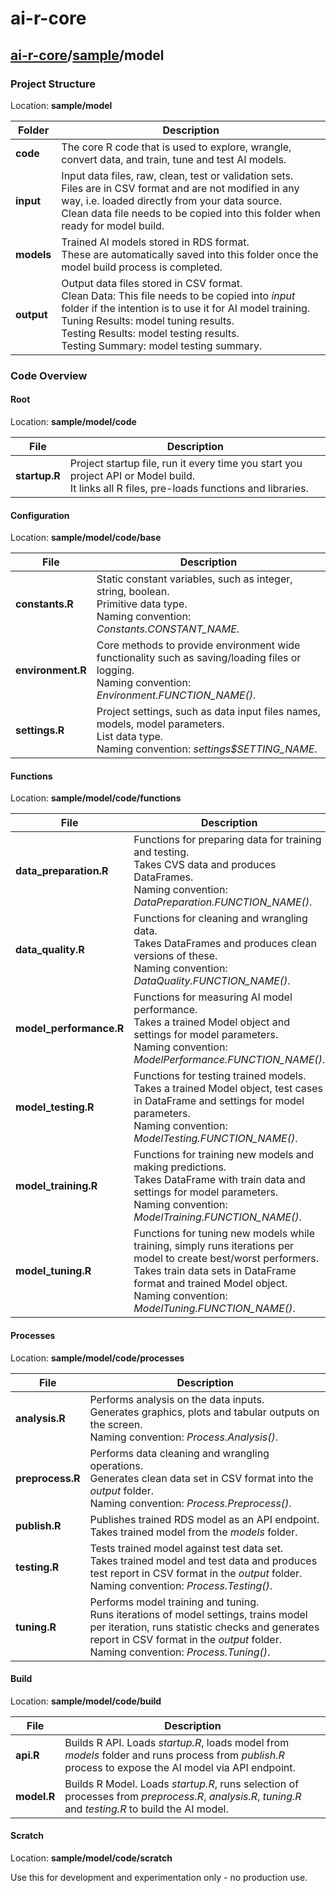 # ai-r-core

## [ai-r-core](/README.md)/[sample](/sample/sample.md)/model

### Project Structure

Location: **sample/model**

|Folder|Description|
|-----|-----|
|**code**|The core R code that is used to explore, wrangle, convert data, and train, tune and test AI models.|
|**input**|Input data files, raw, clean, test or validation sets.<br />Files are in CSV format and are not modified in any way, i.e. loaded directly from your data source.<br />Clean data file needs to be copied into this folder when ready for model build.|
|**models**|Trained AI models stored in RDS format.<br />These are automatically saved into this folder once the model build process is completed.|
|**output**|Output data files stored in CSV format.<br />Clean Data: This file needs to be copied into *input* folder if the intention is to use it for AI model training.<br />Tuning Results: model tuning results.<br />Testing Results: model testing results.<br />Testing Summary: model testing summary.|

### Code Overview

#### Root

Location: **sample/model/code**

|File|Description|
|-----|-----|
|**startup.R**|Project startup file, run it every time you start you project API or Model build.<br />It links all R files, pre-loads functions and libraries.|

#### Configuration

Location: **sample/model/code/base**

|File|Description|
|-----|-----|
|**constants.R**|Static constant variables, such as integer, string, boolean.<br />Primitive data type.<br />Naming convention: *Constants.CONSTANT_NAME*.|
|**environment.R**|Core methods to provide environment wide functionality such as saving/loading files or logging.<br />Naming convention: *Environment.FUNCTION_NAME()*.|
|**settings.R**|Project settings, such as data input files names, models, model parameters.<br />List data type.<br />Naming convention: *settings$SETTING_NAME*.|

#### Functions

Location: **sample/model/code/functions**

|File|Description|
|-----|-----|
|**data_preparation.R**|Functions for preparing data for training and testing.<br />Takes CVS data and produces DataFrames.<br />Naming convention: *DataPreparation.FUNCTION_NAME()*.|
|**data_quality.R**|Functions for cleaning and wrangling data.<br />Takes DataFrames and produces clean versions of these.<br />Naming convention: *DataQuality.FUNCTION_NAME()*.|
|**model_performance.R**|Functions for measuring AI model performance.<br />Takes a trained Model object and settings for model parameters.<br />Naming convention: *ModelPerformance.FUNCTION_NAME()*.|
|**model_testing.R**|Functions for testing trained models.<br />Takes a trained Model object, test cases in DataFrame and settings for model parameters.<br />Naming convention: *ModelTesting.FUNCTION_NAME()*.|
|**model_training.R**|Functions for training new models and making predictions.<br />Takes DataFrame with train data and settings for model parameters.<br />Naming convention: *ModelTraining.FUNCTION_NAME()*.|
|**model_tuning.R**|Functions for tuning new models while training, simply runs iterations per model to create best/worst performers.<br />Takes train data sets in DataFrame format and trained Model object.<br />Naming convention: *ModelTuning.FUNCTION_NAME()*.|

#### Processes

Location: **sample/model/code/processes**

|File|Description|
|-----|-----|
|**analysis.R**|Performs analysis on the data inputs.<br />Generates graphics, plots and tabular outputs on the screen.<br />Naming convention: *Process.Analysis()*.|
|**preprocess.R**|Performs data cleaning and wrangling operations.<br />Generates clean data set in CSV format into the *output* folder.<br />Naming convention: *Process.Preprocess()*.|
|**publish.R**|Publishes trained RDS model as an API endpoint.<br />Takes trained model from the *models* folder.| 
|**testing.R**|Tests trained model against test data set.<br />Takes trained model and test data and produces test report in CSV format in the *output* folder.<br />Naming convention: *Process.Testing()*.|
|**tuning.R**|Performs model training and tuning.<br />Runs iterations of model settings, trains model per iteration, runs statistic checks and generates report in CSV format in the *output* folder.<br />Naming convention: *Process.Tuning()*.|

#### Build

Location: **sample/model/code/build**

|File|Description|
|-----|-----|
|**api.R**|Builds R API. Loads *startup.R*, loads model from *models* folder and runs process from *publish.R* process to expose the AI model via API endpoint.|
|**model.R**|Builds R Model. Loads *startup.R*, runs selection of processes from *preprocess.R*, *analysis.R*, *tuning.R* and *testing.R* to build the AI model.|

#### Scratch

Location: **sample/model/code/scratch**

Use this for development and experimentation only - no production use.